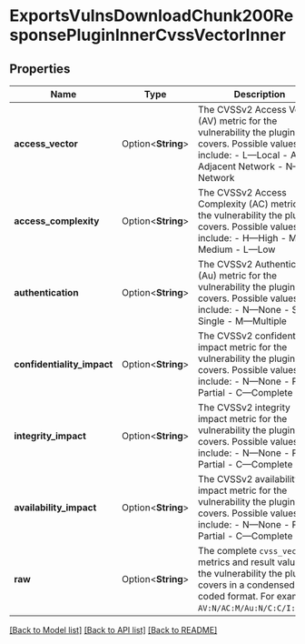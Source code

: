 # ExportsVulnsDownloadChunk200ResponsePluginInnerCvssVectorInner

## Properties

Name | Type | Description | Notes
------------ | ------------- | ------------- | -------------
**access_vector** | Option<**String**> | The CVSSv2 Access Vector (AV) metric for the vulnerability the plugin covers. Possible values include:   - L—Local  - A—Adjacent Network  - N—Network | [optional]
**access_complexity** | Option<**String**> | The CVSSv2 Access Complexity (AC) metric for the vulnerability the plugin covers. Possible values include:  - H—High  - M—Medium  - L—Low | [optional]
**authentication** | Option<**String**> | The CVSSv2 Authentication (Au) metric for the vulnerability the plugin covers. Possible values include:   - N—None  - S—Single  - M—Multiple | [optional]
**confidentiality_impact** | Option<**String**> | The CVSSv2 confidentiality impact metric for the vulnerability the plugin covers. Possible values include:   - N—None  - P—Partial  - C—Complete | [optional]
**integrity_impact** | Option<**String**> | The CVSSv2 integrity impact metric for the vulnerability the plugin covers. Possible values include:   - N—None  - P—Partial  - C—Complete | [optional]
**availability_impact** | Option<**String**> | The CVSSv2 availability impact metric for the vulnerability the plugin covers. Possible values include:   - N—None  - P—Partial  - C—Complete | [optional]
**raw** | Option<**String**> | The complete `cvss_vector` metrics and result values for the vulnerability the plugin covers in a condensed and coded format. For example, `AV:N/AC:M/Au:N/C:C/I:C/A:C`. | [optional]

[[Back to Model list]](../README.md#documentation-for-models) [[Back to API list]](../README.md#documentation-for-api-endpoints) [[Back to README]](../README.md)


